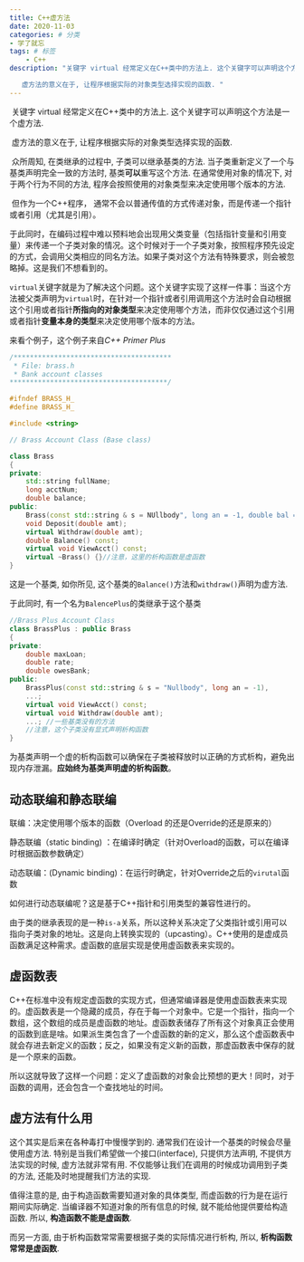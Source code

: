 ```yaml
---
title: C++虚方法
date: 2020-11-03
categories: # 分类
- 学了就忘
tags: # 标签
    - C++
description: "关键字 virtual 经常定义在C++类中的方法上. 这个关键字可以声明这个方法是一个虚方法.

​	虚方法的意义在于, 让程序根据实际的对象类型选择实现的函数. "
---
```

<!--description--->
​	关键字 virtual 经常定义在C++类中的方法上. 这个关键字可以声明这个方法是一个虚方法.

​	虚方法的意义在于, 让程序根据实际的对象类型选择实现的函数. 
<!--more-->

​	众所周知, 在类继承的过程中, 子类可以继承基类的方法. 当子类重新定义了一个与基类声明完全一致的方法时, 基类**可以**重写这个方法. 在通常使用对象的情况下, 对于两个行为不同的方法, 程序会按照使用的对象类型来决定使用哪个版本的方法. 

​	但作为一个C++程序， 通常不会以普通传值的方式传递对象，而是传递一个指针或者引用（尤其是引用）。

​	于此同时，在编码过程中难以预料地会出现用父类变量（包括指针变量和引用变量）来传递一个子类对象的情况。这个时候对于一个子类对象，按照程序预先设定的方式，会调用父类相应的同名方法。如果子类对这个方法有特殊要求，则会被忽略掉。这是我们不想看到的。

​	`virtual`关键字就是为了解决这个问题。这个关键字实现了这样一件事：当这个方法被父类声明为`virtual`时，在针对一个指针或者引用调用这个方法时会自动根据这个引用或者指针**所指向的对象类型**来决定使用哪个方法，而非仅仅通过这个引用或者指针**变量本身的类型**来决定使用哪个版本的方法。

来看个例子，这个例子来自*C++ Primer Plus*

```c++
/***************************************
 * File: brass.h
 * Bank account classes
***************************************/

#ifndef BRASS_H_
#define BRASS_H_

#include <string>

// Brass Account Class (Base class)

class Brass
{
private:
    std::string fullName;
    long acctNum;
    double balance;
public:
    Brass(const std::string & s = NUllbody", long an = -1, double bal = 0.0);
    void Deposit(double amt);
    virtual Withdraw(double amt);
    double Balance() const;
    virtual void ViewAcct() const;
    virtual ~Brass() {}//注意，这里的析构函数是虚函数
}

```

这是一个基类, 如你所见, 这个基类的`Balance()`方法和`withdraw()`声明为虚方法.

于此同时, 有一个名为`BalencePlus`的类继承于这个基类

```c++
//Brass Plus Account Class
class BrassPlus : public Brass
{
private:
    double maxLoan;
    double rate;
    double owesBank;
public:
    BrassPlus(const std::string & s = "Nullbody", long an = -1),
    ...;
    virtual void ViewAcct() const;
    virtual void Withdraw(double amt);
    ...; //一些基类没有的方法
    //注意，这个子类没有显式声明析构函数
}
```

为基类声明一个虚的析构函数可以确保在子类被释放时以正确的方式析构，避免出现内存泄漏。**应始终为基类声明虚的析构函数**。

## 动态联编和静态联编

联编：决定使用哪个版本的函数（Overload 的还是Override的还是原来的）

静态联编（static binding) ：在编译时确定（针对Overload的函数，可以在编译时根据函数参数确定）

动态联编：(Dynamic binding)：在运行时确定，针对Override之后的`virutal`函数

如何进行动态联编呢？这是基于C++指针和引用类型的兼容性进行的。

由于类的继承表现的是一种`is-a`关系，所以这种关系决定了父类指针或引用可以指向子类对象的地址。这是向上转换实现的（upcasting）。C++使用的是虚成员函数满足这种需求。虚函数的底层实现是使用虚函数表来实现的。

## 虚函数表

​	C++在标准中没有规定虚函数的实现方式，但通常编译器是使用虚函数表来实现的。虚函数表是一个隐藏的成员，存在于每一个对象中。它是一个指针，指向一个数组，这个数组的成员是虚函数的地址。虚函数表储存了所有这个对象真正会使用的函数到底是啥。如果派生类包含了一个虚函数的新的定义，那么这个虚函数表中就会存进去新定义的函数；反之，如果没有定义新的函数，那虚函数表中保存的就是一个原来的函数。

​	所以这就导致了这样一个问题：定义了虚函数的对象会比预想的更大！同时，对于函数的调用，还会包含一个查找地址的时间。

## 虚方法有什么用

这个其实是后来在各种毒打中慢慢学到的. 通常我们在设计一个基类的时候会尽量使用虚方法. 特别是当我们希望做一个接口(interface), 只提供方法声明, 不提供方法实现的时候, 虚方法就非常有用. 不仅能够让我们在调用的时候成功调用到子类的方法, 还能及时地提醒我们方法的实现. 

值得注意的是, 由于构造函数需要知道对象的具体类型, 而虚函数的行为是在运行期间实际确定. 当编译器不知道对象的所有信息的时候, 就不能给他提供要给构造函数. 所以, **构造函数不能是虚函数**. 

而另一方面, 由于析构函数常常需要根据子类的实际情况进行析构, 所以, **析构函数常常是虚函数**. 